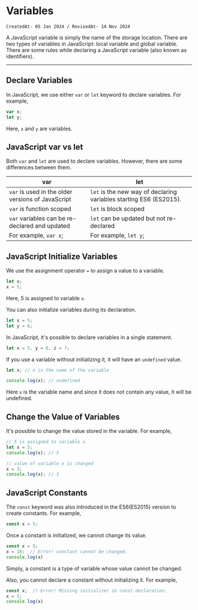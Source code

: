 # Variables

`CreatedAt- 05 Jan 2024 / RevisedAt- 14 Nov 2024`

A JavaScript variable is simply the name of the storage location. There are two types of variables in JavaScript: local variable and global variable. There are some rules while declaring a JavaScript variable (also known as identifiers).

---

## Declare Variables

In JavaScript, we use either `var` or `let` keyword to declare variables. For example,

```jsx
var x;
let y;
```

Here, `x` and `y` are variables.

## JavaScript var vs let

Both `var` and `let` are used to declare variables. However, there are some differences between them.

| var | let |
| --- | --- |
| `var` is used in the older versions of JavaScript | `let` is the new way of declaring variables starting ES6 (ES2015). |
| `var` is function scoped | `let` is block scoped |
| `var` variables can be re-declared and updated | `let` can be updated but not re-declared |
| For example, `var x`; | For example, `let y`; |

## JavaScript Initialize Variables

We use the assignment operator `=` to assign a value to a variable.

```jsx
let x;
x = 5;
```

Here, 5 is assigned to variable `x`.

You can also initialize variables during its declaration.

```jsx
let x = 5;
let y = 6;
```

In JavaScript, it's possible to declare variables in a single statement.

```jsx
let x = 5, y = 6, z = 7;
```

If you use a variable without initializing it, it will have an `undefined` value.

```jsx
let x; // x is the name of the variable

console.log(x); // undefined
```

Here `x` is the variable name and since it does not contain any value, it will be undefined.

## Change the Value of Variables

It's possible to change the value stored in the variable. For example,

```jsx
// 5 is assigned to variable x
let x = 5; 
console.log(x); // 5

// value of variable x is changed
x = 3; 
console.log(x); // 3
```

## JavaScript Constants

The `const` keyword was also introduced in the ES6(ES2015) version to create constants. For example,

```jsx
const x = 5;
```

Once a constant is initialized, we cannot change its value.

```jsx
const x = 5;
x = 10;  // Error! constant cannot be changed.
console.log(x)
```

Simply, a constant is a type of variable whose value cannot be changed.

Also, you cannot declare a constant without initializing it. For example,

```jsx
const x;  // Error! Missing initializer in const declaration.
x = 5;
console.log(x)
```